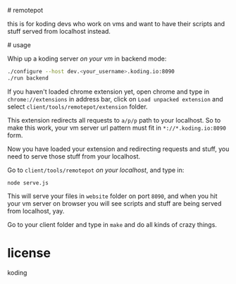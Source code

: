 # remotepot

this is for koding devs who work on vms and want to have their scripts and stuff served from localhost instead.

# usage

Whip up a koding server _on your vm_ in backend mode:

```sh
./configure --host dev.<your_username>.koding.io:8090
./run backend
```

If you haven't loaded chrome extension yet, open chrome and type in `chrome://extensions` in address bar, click on `Load unpacked extension` and select `client/tools/remotepot/extension` folder.

This extension redirects all requests to `a/p/p` path to your localhost. So to make this work, your vm server url pattern must fit in `*://*.koding.io:8090` form.

Now you have loaded your extension and redirecting requests and stuff, you need to serve those stuff from your localhost.

Go to `client/tools/remotepot` _on your localhost_, and type in:

`node serve.js`

This will serve your files in `website` folder on port `8090`, and when you hit your vm server on browser you will see scripts and stuff are being served from localhost, yay.

Go to your client folder and type in `make` and do all kinds of crazy things.

# license

koding